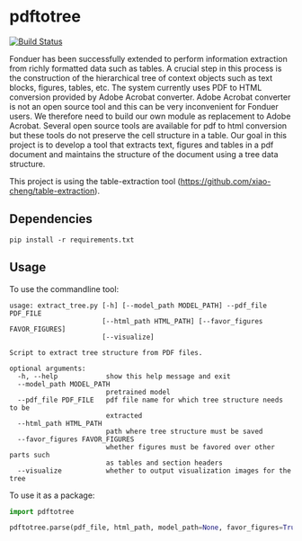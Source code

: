 # pdftotree
[![Build Status](https://travis-ci.com/HazyResearch/pdftotree.svg?token=T3shSHjcJk8kMbzHEY7Z&branch=master)](https://travis-ci.com/HazyResearch/pdftotree)

Fonduer has been successfully extended to perform information extraction from
richly formatted data such as tables. A crucial step in this process is the
construction of the hierarchical tree of context objects such as text blocks,
figures, tables, etc. The system currently uses PDF to HTML conversion provided
by Adobe Acrobat converter. Adobe Acrobat converter is not an open source tool
and this can be very inconvenient for Fonduer users. We therefore need to build
our own module as replacement to Adobe Acrobat. Several open source tools are
available for pdf to html conversion but these tools do not preserve the cell
structure in a table. Our goal in this project is to develop a tool that
extracts text, figures and tables in a pdf document and maintains the structure
of the document using a tree data structure.

This project is using the table-extraction tool
(https://github.com/xiao-cheng/table-extraction).

## Dependencies

```pip install -r requirements.txt```

## Usage

To use the commandline tool:
```
usage: extract_tree.py [-h] [--model_path MODEL_PATH] --pdf_file PDF_FILE
                       [--html_path HTML_PATH] [--favor_figures FAVOR_FIGURES]
                       [--visualize]

Script to extract tree structure from PDF files.

optional arguments:
  -h, --help            show this help message and exit
  --model_path MODEL_PATH
                        pretrained model
  --pdf_file PDF_FILE   pdf file name for which tree structure needs to be
                        extracted
  --html_path HTML_PATH
                        path where tree structure must be saved
  --favor_figures FAVOR_FIGURES
                        whether figures must be favored over other parts such
                        as tables and section headers
  --visualize           whether to output visualization images for the tree
```

To use it as a package:
```py
import pdftotree

pdftotree.parse(pdf_file, html_path, model_path=None, favor_figures=True, visualize=False):
```
